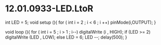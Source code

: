 # 12.01.0933-LED.LtoR
int LED = 5;
void  setup (){
  for ( int i = 2 ; i < 6 ; i ++)
  pinMode(i,OUTPUT);
}

void  loop (){
  for ( int i = 5 ; i > 1 ; i--)
    digitalWrite (i , HIGH);
  if (LED >= 2)
    digitalWrite (LED , LOW);
  else
    LED = 6;
    LED --;
  delay(500);
}
